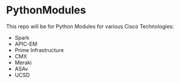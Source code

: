 # PythonModules

This repo will be for Python Modules for various Cisco Technologies:

 - Spark
 - APIC-EM
 - Prime Infrastructure
 - CMX
 - Meraki
 - ASAv
 - UCSD
